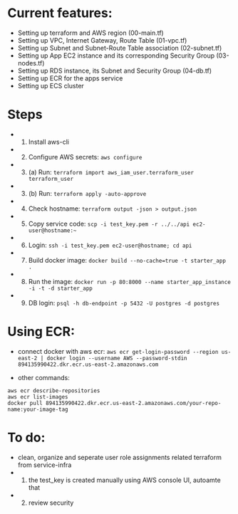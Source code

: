 # Current features: 
- Setting up terraform and AWS region (00-main.tf)
- Setting up VPC, Internet Gateway, Route Table (01-vpc.tf)
- Setting up Subnet and Subnet-Route Table association (02-subnet.tf)
- Setting up App EC2 instance and its corresponding Security Group (03-nodes.tf)
- Setting up RDS instance, its Subnet and Security Group  (04-db.tf)
- Setting up ECR for the apps service
- Setting up ECS cluster

# Steps
- 1. Install aws-cli
- 2. Configure AWS secrets: `aws configure`
- 3. (a) Run: `terraform import aws_iam_user.terraform_user terraform_user`
- 3. (b) Run: `terraform apply -auto-approve`
- 4. Check hostname: `terraform output -json > output.json`
- 5. Copy service code: `scp -i test_key.pem -r ../../api ec2-user@hostname:~`
- 6. Login: `ssh -i test_key.pem ec2-user@hostname; cd api`
- 7. Build docker image: `docker build --no-cache=true -t starter_app .`
- 8. Run the image: `docker run -p 80:8000 --name starter_app_instance -i -t -d starter_app`
- 9. DB login: `psql -h db-endpoint -p 5432 -U postgres -d postgres`


# Using ECR:
* connect docker with aws ecr:
`aws ecr get-login-password --region us-east-2 | docker login --username AWS --password-stdin 894135990422.dkr.ecr.us-east-2.amazonaws.com`

* other commands:
```
aws ecr describe-repositories
aws ecr list-images
docker pull 894135990422.dkr.ecr.us-east-2.amazonaws.com/your-repo-name:your-image-tag
```

# To do:
- clean, organize and seperate user role assignments related terraform from service-infra
- 1. the test_key is created manually using AWS console UI, autoamte that
- 2. review security
